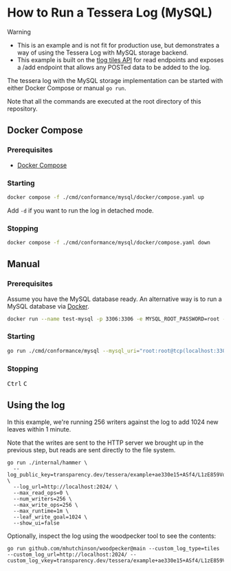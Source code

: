 # How to Run a Tessera Log (MySQL)

> [!WARNING]
> - This is an example and is not fit for production use, but demonstrates a way of using the Tessera Log with MySQL storage backend.
> - This example is built on the [tlog tiles API](https://c2sp.org/tlog-tiles) for read endpoints and exposes a /add endpoint that allows any POSTed data to be added to the log.

The tessera log with the MySQL storage implementation can be started with either Docker Compose or manual `go run`.

Note that all the commands are executed at the root directory of this repository.

## Docker Compose

### Prerequisites

- [Docker Compose](https://docs.docker.com/compose/install/)

### Starting

```sh
docker compose -f ./cmd/conformance/mysql/docker/compose.yaml up
```

Add `-d` if you want to run the log in detached mode.

### Stopping

```sh
docker compose -f ./cmd/conformance/mysql/docker/compose.yaml down
```

## Manual 

### Prerequisites

Assume you have the MySQL database ready. An alternative way is to run a MySQL database via [Docker](https://docs.docker.com/engine/install/).

```sh
docker run --name test-mysql -p 3306:3306 -e MYSQL_ROOT_PASSWORD=root -e MYSQL_DATABASE=test_tessera -d mysql:8.4
```

### Starting

```sh
go run ./cmd/conformance/mysql --mysql_uri="root:root@tcp(localhost:3306)/test_tessera" --init_schema_path="./storage/mysql/schema.sql" --private_key_path="./cmd/conformance/mysql/docker/testdata/key"
```

### Stopping

<kbd>Ctrl</kbd> <kbd>C</kbd>

## Using the log

In this example, we're running 256 writers against the log to add 1024 new leaves within 1 minute.

Note that the writes are sent to the HTTP server we brought up in the previous step, but reads are sent directly to the file system.

```shell
go run ./internal/hammer \
  --log_public_key=transparency.dev/tessera/example+ae330e15+ASf4/L1zE859VqlfQgGzKy34l91Gl8W6wfwp+vKP62DW \
  --log_url=http://localhost:2024/ \
  --max_read_ops=0 \
  --num_writers=256 \
  --max_write_ops=256 \
  --max_runtime=1m \
  --leaf_write_goal=1024 \
  --show_ui=false
```

Optionally, inspect the log using the woodpecker tool to see the contents:

```shell
go run github.com/mhutchinson/woodpecker@main --custom_log_type=tiles --custom_log_url=http://localhost:2024/ --custom_log_vkey=transparency.dev/tessera/example+ae330e15+ASf4/L1zE859VqlfQgGzKy34l91Gl8W6wfwp+vKP62DW
```
